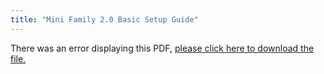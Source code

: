 ```yaml
---
title: "Mini Family 2.0 Basic Setup Guide"
---
```


<object data="https://truenas.com/docs/files/MiniFamily2.0.pdf" type="application/pdf" width="95%" height="1000">
There was an error displaying this PDF, <a href="https://truenas.com/docs/files/MiniFamily2.0.pdf">please click here to download the file.</a>
</object>